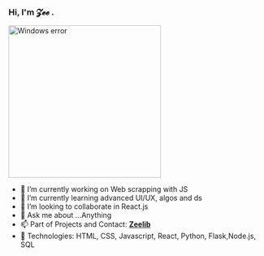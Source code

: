 ### Hi, I'm 𝓩𝓮𝓮 . 
<img src="https://media.giphy.com/media/hv5AEBpH3ZyNoRnABG/giphy.gif" alt="Windows error" width="300">


- 🔭 I’m currently working on Web scrapping with JS
- 🌱 I’m currently learning advanced UI/UX, algos and ds
- 👯 I’m looking to collaborate in React.js
- 💬 Ask me about ...Anything
- 📫 Part of Projects and Contact: [**Zeelib**](https://zeelib.com)
- :construction_worker: Technologies: HTML, CSS, Javascript, React, Python, Flask,Node.js, SQL 

